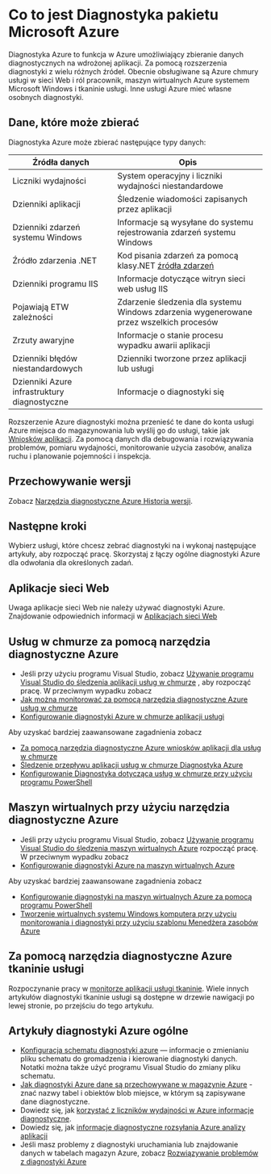 <properties
    pageTitle="Omówienie diagnostyki Azure | Microsoft Azure"
    description="Diagnostyka Azure za pomocą debugowania, pomiaru wydajności, monitorowania, analizy ruchu w usług w chmurze, maszyn wirtualnych i tkaninie usługi"
    services="multiple"
    documentationCenter=".net"
    authors="rboucher"
    manager="jwhit"
    editor=""/>

<tags
    ms.service="multiple"
    ms.workload="na"
    ms.tgt_pltfrm="na"
    ms.devlang="dotnet"
    ms.topic="article"
    ms.date="06/02/2016"
    ms.author="robb"/>


# <a name="what-is-microsoft-azure-diagnostics"></a>Co to jest Diagnostyka pakietu Microsoft Azure


Diagnostyka Azure to funkcja w Azure umożliwiający zbieranie danych diagnostycznych na wdrożonej aplikacji. Za pomocą rozszerzenia diagnostyki z wielu różnych źródeł. Obecnie obsługiwane są Azure chmury usługi w sieci Web i ról pracownik, maszyn wirtualnych Azure systemem Microsoft Windows i tkaninie usługi. Inne usługi Azure mieć własne osobnych diagnostyki.

## <a name="data-you-can-collect"></a>Dane, które może zbierać

Diagnostyka Azure może zbierać następujące typy danych:

Źródła danych|Opis
---|---
Liczniki wydajności | System operacyjny i liczniki wydajności niestandardowe
Dzienniki aplikacji     | Śledzenie wiadomości zapisanych przez aplikacji
Dzienniki zdarzeń systemu Windows   | Informacje są wysyłane do systemu rejestrowania zdarzeń systemu Windows
Źródło zdarzenia .NET    | Kod pisania zdarzeń za pomocą klasy.NET [źródła zdarzeń](https://msdn.microsoft.com/library/system.diagnostics.tracing.eventsource.aspx)
Dzienniki programu IIS             | Informacje dotyczące witryn sieci web usług IIS
Pojawiają ETW zależności   | Zdarzenie śledzenia dla systemu Windows zdarzenia wygenerowane przez wszelkich procesów
Zrzuty awaryjne          | Informacje o stanie procesu wypadku awarii aplikacji
Dzienniki błędów niestandardowych    | Dzienniki tworzone przez aplikacji lub usługi
Dzienniki Azure infrastruktury diagnostyczne|Informacje o diagnostyki się

Rozszerzenie Azure diagnostyki można przenieść te dane do konta usługi Azure miejsca do magazynowania lub wyślij go do usługi, takie jak [Wniosków aplikacji](./application-insights/app-insights-cloudservices.md). Za pomocą danych dla debugowania i rozwiązywania problemów, pomiaru wydajności, monitorowanie użycia zasobów, analiza ruchu i planowanie pojemności i inspekcja.


## <a name="versioning"></a>Przechowywanie wersji
Zobacz [Narzędzia diagnostyczne Azure Historia wersji](azure-diagnostics-versioning-history.md).

## <a name="next-steps"></a>Następne kroki
Wybierz usługi, które chcesz zebrać diagnostyki na i wykonaj następujące artykuły, aby rozpocząć pracę. Skorzystaj z łączy ogólne diagnostyki Azure dla odwołania dla określonych zadań.

## <a name="web-apps"></a>Aplikacje sieci Web
Uwaga aplikacje sieci Web nie należy używać diagnostyki Azure. Znajdowanie odpowiednich informacji w [Aplikacjach sieci Web](./app-service-web/web-sites-enable-diagnostic-log.md)

## <a name="cloud-services-using-azure-diagnostics"></a>Usług w chmurze za pomocą narzędzia diagnostyczne Azure
- Jeśli przy użyciu programu Visual Studio, zobacz [Używanie programu Visual Studio do śledzenia aplikacji usług w chmurze](./vs-azure-tools-debug-cloud-services-virtual-machines.md) , aby rozpocząć pracę. W przeciwnym wypadku zobacz
- [Jak można monitorować za pomocą narzędzia diagnostyczne Azure usług w chmurze](./cloud-services/cloud-services-how-to-monitor.md)
- [Konfigurowanie diagnostyki Azure w chmurze aplikacji usługi](./cloud-services/cloud-services-dotnet-diagnostics.md)

Aby uzyskać bardziej zaawansowane zagadnienia zobacz

- [Za pomocą narzędzia diagnostyczne Azure wniosków aplikacji dla usług w chmurze](./application-insights/app-insights-cloudservices.md)
- [Śledzenie przepływu aplikacji usług w chmurze Diagnostyka Azure](./cloud-services/cloud-services-dotnet-diagnostics-trace-flow.md)
- [Konfigurowanie Diagnostyka dotycząca usług w chmurze przy użyciu programu PowerShell](./virtual-machines/virtual-machines-windows-ps-extensions-diagnostics.md)


## <a name="virtual-machines-using-azure-diagnostics"></a>Maszyn wirtualnych przy użyciu narzędzia diagnostyczne Azure
- Jeśli przy użyciu programu Visual Studio, zobacz [Używanie programu Visual Studio do śledzenia maszyn wirtualnych Azure](./vs-azure-tools-debug-cloud-services-virtual-machines.md) rozpocząć pracę. W przeciwnym wypadku zobacz
- [Konfigurowanie diagnostyki Azure na maszyn wirtualnych Azure](./virtual-machines-dotnet-diagnostics.md)

Aby uzyskać bardziej zaawansowane zagadnienia zobacz

- [Konfigurowanie diagnostyki na maszyn wirtualnych Azure za pomocą programu PowerShell](./virtual-machines/virtual-machines-windows-ps-extensions-diagnostics.md)
- [Tworzenie wirtualnych systemu Windows komputera przy użyciu monitorowania i diagnostyki przy użyciu szablonu Menedżera zasobów Azure](./virtual-machines/virtual-machines-windows-extensions-diagnostics-template.md)

## <a name="service-fabric-using-azure-diagnostics"></a>Za pomocą narzędzia diagnostyczne Azure tkaninie usługi
Rozpoczynanie pracy w [monitorze aplikacji usługi tkaninie](./service-fabric/service-fabric-diagnostics-how-to-monitor-and-diagnose-services-locally.md). Wiele innych artykułów diagnostyki tkaninie usługi są dostępne w drzewie nawigacji po lewej stronie, po przejściu do tego artykułu.

## <a name="general-azure-diagnostics-articles"></a>Artykuły diagnostyki Azure ogólne
- [Konfiguracja schematu diagnostyki azure](https://msdn.microsoft.com/library/azure/mt634524.aspx) — informacje o zmienianiu pliku schematu do gromadzenia i kierowanie diagnostyki danych. Notatki można także użyć programu Visual Studio do zmiany pliku schematu.
- [Jak diagnostyki Azure dane są przechowywane w magazynie Azure](./cloud-services/cloud-services-dotnet-diagnostics-storage.md) - znać nazwy tabel i obiektów blob miejsce, w którym są zapisywane dane diagnostyczne.
- Dowiedz się, jak [korzystać z liczników wydajności w Azure informacje diagnostyczne](./cloud-services/cloud-services-dotnet-diagnostics-performance-counters.md).
- Dowiedz się, jak [informacje diagnostyczne rozsyłania Azure analizy aplikacji](./azure-diagnostics-configure-applicationinsights.md)
- Jeśli masz problemy z diagnostyki uruchamiania lub znajdowanie danych w tabelach magazyn Azure, zobacz [Rozwiązywanie problemów z diagnostyki Azure](./azure-diagnostics-troubleshooting.md)
